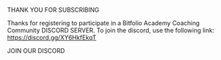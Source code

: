 THANK YOU FOR SUBSCRIBING

Thanks for registering to participate in a Bitfolio Academy Coaching Community DISCORD SERVER. To join the discord, use the following link: https://discord.gg/XY6HkfEkqT

JOIN OUR DISCORD
